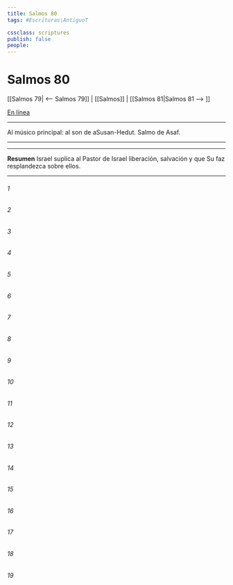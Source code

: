 ```yaml
---
title: Salmos 80
tags: #Escrituras\AntiguoT

cssclass: scriptures
publish: false
people:
---
```


# Salmos 80
[[Salmos 79| <-- Salmos 79]] | [[Salmos]] | [[Salmos 81|Salmos 81 --> ]]

[En línea](https://churchofjesuschrist.org/study/scriptures/ot/ps/80?lang=spa)

---
Al músico principal: al son de aSusan-Hedut. Salmo de Asaf.

---

---
__Resumen__
Israel suplica al Pastor de Israel liberación, salvación y que Su faz resplandezca sobre ellos.

---
###### 1 


###### 2 


###### 3 


###### 4 


###### 5 


###### 6 


###### 7 


###### 8 


###### 9 


###### 10 


###### 11 


###### 12 


###### 13 


###### 14 


###### 15 


###### 16 


###### 17 


###### 18 


###### 19 


